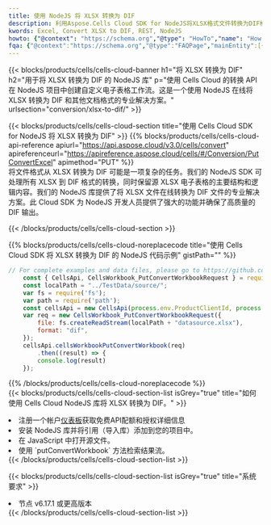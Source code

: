 ```yaml
---
title: 使用 NodeJS 将 XLSX 转换为 DIF
description: 利用Aspose.Cells Cloud SDK for NodeJS将XLSX格式文件转换为DIF格式文件。
kwords: Excel, Convert XLSX to DIF, REST, NodeJS
howto: {"@context": "https://schema.org","@type": "HowTo","name": "How to convert XLSX to DIF using the Cells Cloud NodeJS library.","description": "How to convert XLSX to DIF using the Cells Cloud NodeJS library.","image": {"@type": "ImageObject"},"url": "/nodejs/conversion/xlsx-to-dif/","step": [{ "@type": "HowToStep","name": "How to convert XLSX to DIF using the Cells Cloud NodeJS library. step 1", "image": {"@type": "ImageObject",},"url": "/nodejs/conversion/xlsx-to-dif/","text": "Register an account at <a href='https://dashboard.aspose.cloud/'>Dashboard</a> to get free API quota & authorization details",},{ "@type": "HowToStep","name": "How to convert XLSX to DIF using the Cells Cloud NodeJS library. step 1", "image": {"@type": "ImageObject",},"url": "/nodejs/conversion/xlsx-to-dif/","text": "Install NodeJS library and add the reference (import the library) to your project.",},{ "@type": "HowToStep","name": "How to convert XLSX to DIF using the Cells Cloud NodeJS library. step 1", "image": {"@type": "ImageObject",},"url": "/nodejs/conversion/xlsx-to-dif/","text": "Open the source file in JavaScript.",},{ "@type": "HowToStep","name": "How to convert XLSX to DIF using the Cells Cloud NodeJS library. step 1", "image": {"@type": "ImageObject",},"url": "/nodejs/conversion/xlsx-to-dif/","text": "Use the `putConvertWorkbook` method to retrieve the resulting stream.",}, ],"supply": {"@type": "HowToSupply","name": "document"},"tool": [{"@type": "HowToTool","name": "Visual Studio, Visual Studio Code, WebStorm"},{"@type": "HowToTool","name": "Aspose Cells"}],"totalTime": "PT6M"}
fqa: {"@context":"https://schema.org","@type":"FAQPage","mainEntity":[{"@type":"Question","name":"Why convert file formats in C# using REST API?","acceptedAnswer":{"@type":"Answer","text":"Documents are encoded in many ways, and some files may be incompatible with the software you use. To open and read such files, just convert them to appropriate file formats.<br/><ol><li>Install .NET SDK and add the reference (import the library) to your project.</li><li>Open the source file in C# using REST API.</li><li>Call the PutConvertWorkbookRequest() method, passing an output filename with required extension.</li><li>Get the result of conversion as a separate file.</li></ol>"}},{"@type":"Question","name":"What file formats can I convert with your C# library?","acceptedAnswer":{"@type":"Answer","text":"We support a variety of file formats for conversion using .NET library, including XLSX, Excel, xls , PDF, CSV, HTML, Markdown, XML, PNG, JPG, TIFF, Json, TXT and many more."}},{"@type":"Question","name":"What is the maximum allowed file size for conversion using this .NET library?","acceptedAnswer":{"@type":"Answer","text":"There are no file size limits for format conversions using .NET library."}}]}
---
```

{{< blocks/products/cells/cells-cloud-banner h1="将 XLSX 转换为 DIF" h2="用于将 XLSX 转换为 DIF 的 NodeJS 库" p="使用 Cells Cloud 的转换 API 在 NodeJS 项目中创建自定义电子表格工作流。这是一个使用 NodeJS 在线将 XLSX 转换为 DIF 和其他文档格式的专业解决方案。" urlsection="conversion/xlsx-to-dif/" >}}

{{< blocks/products/cells/cells-cloud-section title="使用 Cells Cloud SDK for NodeJS 将 XLSX 转换为 DIF" >}}
{{% blocks/products/cells/cells-cloud-api-reference apiurl="https://api.aspose.cloud/v3.0/cells/convert" apireferenceurl="https://apireference.aspose.cloud/cells/#/Conversion/PutConvertExcel" apimethod="PUT" %}}
<br/>
将文件格式从 XLSX 转换为 DIF 可能是一项复杂的任务。我们的 NodeJS SDK 可处理所有 XLSX 到 DIF 格式的转换，同时保留源 XLSX 电子表格的主要结构和逻辑内容。我们的 NodeJS 库提供了将 XLSX 文件在线转换为 DIF 文件的专业解决方案。此 Cloud SDK 为 NodeJS 开发人员提供了强大的功能并确保了高质量的 DIF 输出。

{{< /blocks/products/cells/cells-cloud-section >}}

{{% blocks/products/cells/cells-cloud-noreplacecode title="使用 Cells Cloud SDK 将 XLSX 转换为 DIF 的 NodeJS 代码示例" gistPath="" %}}
 
```js
// For complete examples and data files, please go to https://github.com/aspose-cells-cloud/aspose-cells-cloud-node/
    const { CellsApi, CellsWorkbook_PutConvertWorkbookRequest } = require("asposecellscloud");
    const localPath = "../TestData/source/";
    var fs = require('fs');
    var path = require('path');
    const cellsApi = new CellsApi(process.env.ProductClientId, process.env.ProductClientSecret);
    var req = new CellsWorkbook_PutConvertWorkbookRequest({
        file: fs.createReadStream(localPath + "datasource.xlsx"),
        format: "dif",
    });
    cellsApi.cellsWorkbookPutConvertWorkbook(req)
        .then((result) => {
        console.log(result)
    });
```
 
{{% /blocks/products/cells/cells-cloud-noreplacecode %}}
<br/>
{{< blocks/products/cells/cells-cloud-section-list isGrey="true" title="如何使用 Cells Cloud NodeJS 库将 XLSX 转换为 DIF。" >}}
<li>注册一个帐户<a href="https://dashboard.aspose.cloud/">仪表板</a>获取免费API配额和授权详细信息</li>
<li>安装 NodeJS 库并将引用（导入库）添加到您的项目中。</li>
<li>在 JavaScript 中打开源文件。</li>
<li>使用 `putConvertWorkbook` 方法检索结果流。</li>
{{< /blocks/products/cells/cells-cloud-section-list >}}

{{< blocks/products/cells/cells-cloud-section-list isGrey="true" title="系统要求" >}}
<li>节点 v6.17.1 或更高版本</li>
{{< /blocks/products/cells/cells-cloud-section-list >}}
